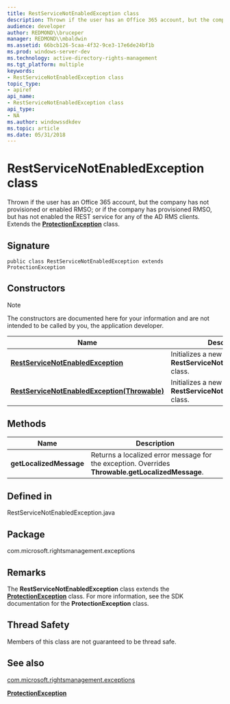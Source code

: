 ```yaml
---
title: RestServiceNotEnabledException class
description: Thrown if the user has an Office 365 account, but the company has not provisioned or enabled RMSO; or if the company has provisioned RMSO, but has not enabled the REST service for any of the AD RMS clients. Extends the ProtectionException class.
audience: developer
author: REDMOND\\bruceper
manager: REDMOND\\mbaldwin
ms.assetid: 66bcb126-5caa-4f32-9ce3-17e6de24bf1b
ms.prod: windows-server-dev
ms.technology: active-directory-rights-management
ms.tgt_platform: multiple
keywords:
- RestServiceNotEnabledException class
topic_type:
- apiref
api_name:
- RestServiceNotEnabledException class
api_type:
- NA
ms.author: windowssdkdev
ms.topic: article
ms.date: 05/31/2018
---
```


# RestServiceNotEnabledException class

Thrown if the user has an Office 365 account, but the company has not provisioned or enabled RMSO; or if the company has provisioned RMSO, but has not enabled the REST service for any of the AD RMS clients. Extends the [**ProtectionException**](protectionexception-class-java.md) class.

## Signature

``` syntax
public class RestServiceNotEnabledException extends ProtectionException
```

## Constructors

> [!Note]  
> The constructors are documented here for your information and are not intended to be called by you, the application developer.

 



| Name                                                                                                                       | Description                                                                            |
|----------------------------------------------------------------------------------------------------------------------------|----------------------------------------------------------------------------------------|
| [**RestServiceNotEnabledException**](restservicenotenabledexception-constructor-java.md)<br/>                       | Initializes a new instance of the **RestServiceNotEnabledException** class.<br/> |
| [**RestServiceNotEnabledException(Throwable)**](restservicenotenabledexception-throwable--constructor-java.md)<br/> | Initializes a new instance of the **RestServiceNotEnabledException** class.<br/> |



 

## Methods



| Name                               | Description                                                                                                  |
|------------------------------------|--------------------------------------------------------------------------------------------------------------|
| **getLocalizedMessage**<br/> | Returns a localized error message for the exception. Overrides **Throwable.getLocalizedMessage**.<br/> |



 

## Defined in

RestServiceNotEnabledException.java

## Package

com.microsoft.rightsmanagement.exceptions

## Remarks

The **RestServiceNotEnabledException** class extends the [**ProtectionException**](protectionexception-class-java.md) class. For more information, see the SDK documentation for the **ProtectionException** class.

## Thread Safety

Members of this class are not guaranteed to be thread safe.

## See also

<dl> <dt>

[com.microsoft.rightsmanagement.exceptions](com-microsoft-rightsmanagement-exceptions.md)
</dt> <dt>

[**ProtectionException**](protectionexception-class-java.md)
</dt> </dl>

 

 





